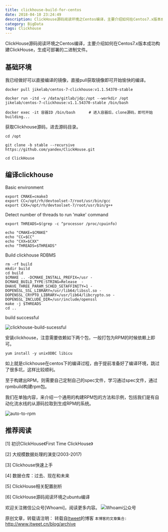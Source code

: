 ```yaml
---
title: clickhouse-build-for-centos
date: 2018-04-10 23:24:49
description: ClickHouse源码阅读环境之Centos编译，主要介绍如何在Centos7.x版本成功构建ClickHouse，生成可部署的二进制文件。
category: BigData
tags: Clickhouse
---
```


ClickHouse源码阅读环境之Centos编译，主要介绍如何在Centos7.x版本成功构建ClickHouse，生成可部署的二进制文件。

## 基础环境

我已经做好可以直接编译的镜像，直接pull获取镜像即可开始愉快的编译。

```
docker pull jikelab/centos-7-clickhouse:v1.1.54370-stable

docker run -itd -v /data/gitlab/jdp:/opt --workdir /opt jikelab/centos-7-clickhouse:v1.1.54370-stable /bin/bash

docker exec -it 容器ID /bin/bash      # 进入容器后，clone源码，即可开始building...
```

获取Clickhouse源码，进去源码目录。

```
cd /opt

git clone -b stable --recursive https://github.com/yandex/ClickHouse.git

cd ClickHouse
```

## 编译clickhouse

Basic environment

```
export CMAKE=cmake3
export CC=/opt/rh/devtoolset-7/root/usr/bin/gcc
export CXX=/opt/rh/devtoolset-7/root/usr/bin/g++
```

Detect number of threads to run 'make' command

```
export THREADS=$(grep -c ^processor /proc/cpuinfo)

echo "CMAKE=$CMAKE"
echo "CC=$CC"
echo "CXX=$CXX"
echo "THREADS=$THREADS"
```

Build clickhouse RDBMS

```
rm -rf build
mkdir build
cd build
$CMAKE .. -DCMAKE_INSTALL_PREFIX=/usr -DCMAKE_BUILD_TYPE:STRING=Release  -DHAVE_THREE_PARAM_SCHED_SETAFFINITY=1 -DOPENSSL_SSL_LIBRARY=/usr/lib64/libssl.so -DOPENSSL_CRYPTO_LIBRARY=/usr/lib64/libcrypto.so -DOPENSSL_INCLUDE_DIR=/usr/include/openssl
make -j $THREADS
cd ..
```

build successful

![clickhouse-build-sucessful](https://github.com/itweet/labs/raw/master/JDP/ClickHouse/img/build-clickhouse.png)

安装clickhouse，注意需要依赖如下两个包，一般打包为RPM的时候依赖上即可。

```
yum install -y unixODBC libicu
```

如上就是clickhouse在centos下的编译过程，由于提前准备好了编译环境，跳过了很多坑，这样比较顺利。

至于构建出RPM，则需要自己定制自己的spec文件，学习通过spec文件，通过rpmbuild构建rpm包。

我们在单独内容，来介绍一个通用的构建RPM包的方法和示例，包括我们是有自动化流水线的从源码拉取到生成RPM的系统。

![auto-to-rpm](https://github.com/itweet/labs/raw/master/JDP/ClickHouse/img/auto-to-rpm.png)

## 推荐阅读

[1] 初识ClickHouse《First Time ClickHouse》

[2] 大规模数据处理的演变(2003-2017)

[3] Clickhouse快速上手

[4] 数据仓库：过去、现在和未来

[5] ClickHouse相关配置剖析

[6] ClickHouse源码阅读环境之ubuntu编译

欢迎关注微信公众号[Whoami]，阅读更多内容。
![Whoami公众号](https://github.com/itweet/labs/raw/master/common/img/weixin_public.gif)

原创文章，转载请注明： 转载自[Itweet](http://www.itweet.cn)的博客
`本博客的文章集合:` http://www.itweet.cn/blog/archive